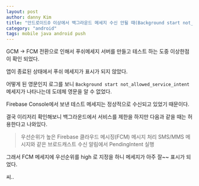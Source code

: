 ```yaml
---
layout: post
author: danny Kim
title: "안드로이드O 이상에서 백그라운드 메세지 수신 안될 때(Background start not_allowed_service_intent)"
category: "android"
tags: mobile java android push
---
```


GCM -> FCM 전환으로 인해서 푸쉬메세지 서버를 만들고 테스트 하는 도중
이상한점이 확인 되었다.

앱이 종료된 상태에서 푸쉬 메세지가 표시가 되지 않았다.

어떻게 된 영문인지 로그를 보니
```Background start not_allowed_service_intent```
메세지가 나타나는데
도데체 영문을 알 수 없었다.

Firebase Console에서 보낸 테스트 메세지는 정상적으로 수신되고 있었기 때문이다.

결국 이리저리 확인해보니 백그라운드에서 서비스를 제한을 하지만 다음과 같을 때는 허용한다고 나와있다.

>우선순위가 높은 Firebase 클라우드 메시징(FCM) 메시지 처리
>SMS/MMS 메시지와 같은 브로드캐스트 수신
>알림에서 PendingIntent 실행


그래서 FCM 메세지에 우선순위를 high 로 지정을 하니 메세지가 아주 잘~~ 표시가 되었다.

씨..
